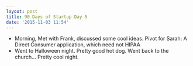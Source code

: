 ```yaml
---
layout: post
title: 90 Days of Startup Day 5
date: '2015-11-03 11:54'
---
```


+ Morning, Met with Frank, discussed some cool ideas. Pivot for Sarah: A Direct Consumer application, which need not HIPAA
+ Went to Halloween night. Pretty good hot dog. Went back to the church... Pretty cool night.
